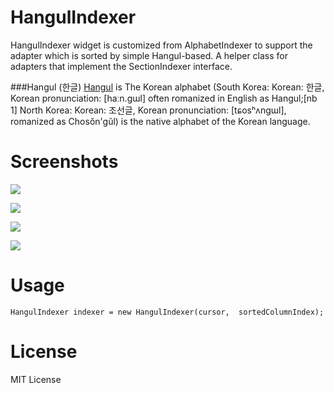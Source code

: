 HangulIndexer
=============

HangulIndexer widget is customized from AlphabetIndexer to support the adapter which is sorted by simple Hangul-based. 
A helper class for adapters that implement the SectionIndexer interface.

###Hangul (한글)
[Hangul](http://en.wikipedia.org/wiki/Hangul) is The Korean alphabet (South Korea: Korean: 한글, Korean pronunciation: [haːn.ɡɯl] often romanized in English as Hangul;[nb 1] North Korea: Korean: 조선글, Korean pronunciation: [tɕosʰʌnɡɯl], romanized as Chosŏn'gŭl) is the native alphabet of the Korean language. 

Screenshots
===============
![](https://user-images.githubusercontent.com/1778805/72220570-3db6a280-3595-11ea-8a64-4b6066ee9ed7.png)

![](https://user-images.githubusercontent.com/1778805/72220571-3db6a280-3595-11ea-87df-ae0f6bc89409.png)

![](https://user-images.githubusercontent.com/1778805/72220572-3db6a280-3595-11ea-899b-89278cb78845.png)

![](https://user-images.githubusercontent.com/1778805/72220573-3e4f3900-3595-11ea-82a1-103b2fb81f94.png)

Usage
===============
	HangulIndexer indexer = new HangulIndexer(cursor,  sortedColumnIndex);

License
===============
MIT License
